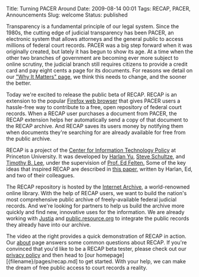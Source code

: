 Title: Turning PACER Around
Date: 2009-08-14 00:01
Tags: RECAP, PACER, Announcements
Slug: welcome
Status: published

Transparency is a fundamental principle of our legal system. Since the
1980s, the cutting edge of judicial transparency has been PACER, an
electronic system that allows attorneys and the general public to access
millions of federal court records. PACER was a big step forward when it
was originally created, but lately it has begun to show its age. At a
time when the other two branches of government are becoming ever more
subject to online scrutiny, the judicial branch still requires citizens
to provide a credit card and pay eight cents a page for its documents.
For reasons we detail on our ["Why It Matters"
page]({filename}/why-it-matters.md), we think this needs
to change, and the sooner the better.

Today we're excited to release the public beta of RECAP. RECAP is an
extension to the popular [Firefox web
browser](http://www.mozilla.com/firefox/) that gives PACER users a
hassle-free way to contribute to a free, open repository of federal
court records. When a RECAP user purchases a document from PACER, the
RECAP extension helps her automatically send a copy of that document to
the RECAP archive. And RECAP saves its users money by notifying them
when documents they're searching for are already available for free from
the public archive.

RECAP is a project of the [Center for Information Technology
Policy](http://citp.princeton.edu/) at Princeton University. It was
developed by [Harlan Yu](http://www.cs.princeton.edu/~harlanyu/), [Steve
Schultze](http://managingmiracles.blogspot.com/), and [Timothy B.
Lee](http://www.cs.princeton.edu/~tblee/), under the supervision of
[Prof. Ed Felten.](http://www.cs.princeton.edu/~felten/) Some of the key
ideas that inspired RECAP are described in [this
paper,](http://ssrn.com/abstract=1138083) written by Harlan, Ed, and two
of their colleagues.

The RECAP repository is hosted by the [Internet
Archive](http://www.archive.org/index.php), a world-renowned online
library. With the help of RECAP users, we want to build the nation's
most comprehensive public archive of freely-available federal judicial
records. And we're looking for partners to help us build the archive
more quickly and find new, innovative uses for the information. We are
already working with [Justia](http://www.justia.com/) and
[public.resource.org](http://public.resource.org/) to integrate the
public records they already have into our archive.

The video at the right provides a quick demonstration of RECAP in
action. Our [about]({filename}/pages/recap/faq.md) page answers
some common questions about RECAP. If you're convinced that you'd like
to be a RECAP beta tester, please check out our [privacy
policy]({filename}/pages/recap/privacy.md) and then head to [our homepage][{filename}/pages/recap.md] to get
started. With your help, we can make the dream of free public access to
court records a reality.
